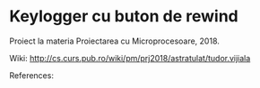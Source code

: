 # Keylogger cu buton de rewind

Proiect la materia Proiectarea cu Microprocesoare, 2018.

Wiki: http://cs.curs.pub.ro/wiki/pm/prj2018/astratulat/tudor.vijiala

References:

